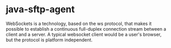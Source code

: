 # java-sftp-agent

WebSockets is a technology, based on the ws protocol, that makes it possible to establish a continuous full-duplex connection stream between a client and a server. A typical websocket client would be a user's browser, but the protocol is platform independent.
